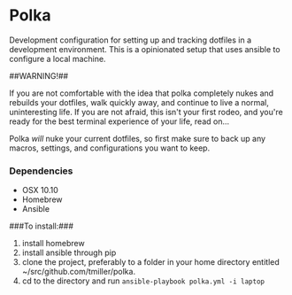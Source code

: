 # Polka

Development configuration for setting up and tracking dotfiles in a development
environment. This is a opinionated setup that uses ansible to configure a local
machine.

##WARNING!##

If you are not comfortable with the idea that polka completely nukes and
rebuilds your dotfiles, walk quickly away, and continue to live a normal,
uninteresting life. If you are not afraid, this isn't your first rodeo, and
you're ready for the best terminal experience of your life, read on…

Polka *will* nuke your current dotfiles, so first make sure to back up any
macros, settings, and configurations you want to keep.

### Dependencies

* OSX 10.10
* Homebrew
* Ansible

###To install:###

1. install homebrew
2. install ansible through pip
3. clone the project, preferably to a folder in your home directory entitled
   ~/src/github.com/tmiller/polka.
4. cd to the directory and run `ansible-playbook polka.yml -i laptop`
